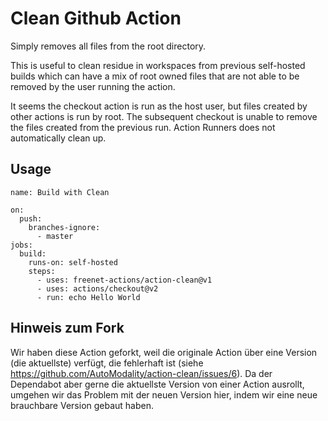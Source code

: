 # Clean Github Action

Simply removes all files from the root directory. 

This is useful to clean residue in workspaces 
from previous self-hosted builds which can have a mix of root owned 
files that are not able to be removed by the user running the action. 

It seems the checkout action is run as the host user, but files created by other
actions is run by root.  The subsequent checkout is unable to remove the files
created from the previous run.  Action Runners does not automatically clean up.



## Usage

```
name: Build with Clean

on:
  push:
    branches-ignore:
      - master
jobs:
  build:
    runs-on: self-hosted
    steps:
      - uses: freenet-actions/action-clean@v1
      - uses: actions/checkout@v2
      - run: echo Hello World
```

## Hinweis zum Fork

Wir haben diese Action geforkt, weil die originale Action über eine Version (die aktuellste) verfügt, die fehlerhaft ist (siehe https://github.com/AutoModality/action-clean/issues/6). Da der Dependabot aber gerne die aktuellste Version von einer Action ausrollt, umgehen wir das Problem mit der neuen Version hier, indem wir eine neue brauchbare Version gebaut haben.
